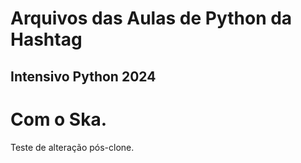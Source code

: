 # Arquivos das Aulas de Python da Hashtag
## Intensivo Python 2024
# Com o Ska.
Teste de alteração pós-clone.
